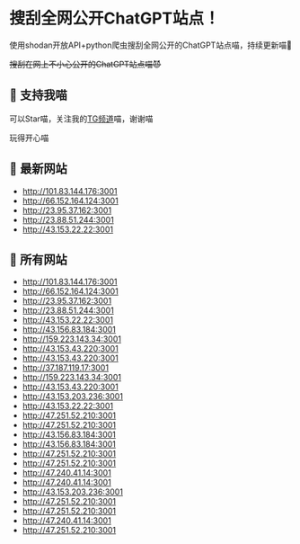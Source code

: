 # 搜刮全网公开ChatGPT站点！

使用shodan开放API+python爬虫搜刮全网公开的ChatGPT站点喵，持续更新喵🥳

~~搜刮在网上不小心公开的ChatGPT站点喵😈~~

## 🚀 支持我喵

可以Star喵，关注我的[TG频道](https://t.me/puddin_share)喵，谢谢喵

玩得开心喵

## 📖 最新网站

- http://101.83.144.176:3001
- http://66.152.164.124:3001
- http://23.95.37.162:3001
- http://23.88.51.244:3001
- http://43.153.22.22:3001


## 📖 所有网站

- http://101.83.144.176:3001
- http://66.152.164.124:3001
- http://23.95.37.162:3001
- http://23.88.51.244:3001
- http://43.153.22.22:3001
- http://43.156.83.184:3001
- http://159.223.143.34:3001
- http://43.153.43.220:3001
- http://43.153.43.220:3001
- http://37.187.119.17:3001
- http://159.223.143.34:3001
- http://43.153.43.220:3001
- http://43.153.203.236:3001
- http://43.153.22.22:3001
- http://47.251.52.210:3001
- http://47.251.52.210:3001
- http://43.156.83.184:3001
- http://43.156.83.184:3001
- http://47.251.52.210:3001
- http://47.251.52.210:3001
- http://47.240.41.14:3001
- http://47.240.41.14:3001
- http://43.153.203.236:3001
- http://47.251.52.210:3001
- http://47.251.52.210:3001
- http://47.240.41.14:3001
- http://47.251.52.210:3001


